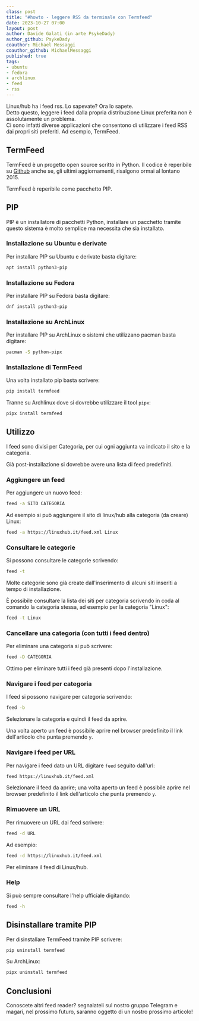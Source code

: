 ```yaml
---
class: post
title: "#howto - leggere RSS da terminale con Termfeed"
date: 2023-10-27 07:00
layout: post
author: Davide Galati (in arte PsykeDady)
author_github: PsykeDady
coauthor: Michael Messaggi 
coauthor_github: MichaelMessaggi
published: true
tags:
- ubuntu
- fedora
- archlinux
- feed
- rss
---
```


Linux/hub ha i feed rss. Lo sapevate? Ora lo sapete.  
Detto questo, leggere i feed dalla propria distribuzione Linux preferita non è assolutamente un problema.  
Ci sono infatti diverse applicazioni che consentono di utilizzare i feed RSS dai propri siti preferiti.
Ad esempio, TermFeed.

## TermFeed

TermFeed è un progetto open source scritto in Python. Il codice è reperibile su [Github](https://github.com/iamaziz/TermFeed) anche se, gli ultimi aggiornamenti, risalgono ormai al lontano 2015.

TermFeed è reperibile come pacchetto PIP.

## PIP

PIP è un installatore di pacchetti Python, installare un pacchetto tramite questo sistema è molto semplice ma necessita che sia installato.

### Installazione su Ubuntu e derivate

Per installare PIP su Ubuntu e derivate basta digitare:

```bash
apt install python3-pip
```

### Installazione su Fedora

Per installare PIP su Fedora basta digitare:

```bash
dnf install python3-pip
```

### Installazione su ArchLinux

Per installare PIP su ArchLinux o sistemi che utilizzano pacman basta digitare: 

```bash
pacman -S python-pipx
```

### Installazione di TermFeed

Una volta installato pip basta scrivere: 

```bash
pip install termfeed
```

Tranne su Archlinux dove si dovrebbe utilizzare il tool `pipx`:

```bash
pipx install termfeed
```

## Utilizzo

I feed sono divisi per Categoria, per cui ogni aggiunta va indicato il sito e la categoria.

Già post-installazione si dovrebbe avere una lista di feed predefiniti.

### Aggiungere un feed

Per aggiungere un nuovo feed:

```bash
feed -a SITO CATEGORIA
```

Ad esempio si può aggiungere il sito di linux/hub alla categoria (da creare) Linux:

```bash
feed -a https://linuxhub.it/feed.xml Linux
```

### Consultare le categorie

Si possono consultare le categorie scrivendo:

```bash
feed -t
```

Molte categorie sono già create dall'inserimento di alcuni siti inseriti a tempo di installazione.

È possibile consultare la lista dei siti per categoria scrivendo in coda al comando la categoria stessa, ad esempio per la categoria "Linux":

```bash
feed -t Linux
```

### Cancellare una categoria (con tutti i feed dentro)

Per eliminare una categoria si può scrivere: 

```bash
feed -D CATEGORIA
```

Ottimo per eliminare tutti i feed già presenti dopo l'installazione.

### Navigare i feed per categoria

I feed si possono navigare per categoria scrivendo:

```bash
feed -b
```

Selezionare la categoria e quindi il feed da aprire.

Una volta aperto un feed è possibile aprire nel browser predefinito il link dell'articolo che punta premendo `y`.

### Navigare i feed per URL

Per navigare i feed dato un URL digitare `feed` seguito dall'url:

```bash
feed https://linuxhub.it/feed.xml
```

Selezionare il feed da aprire; una volta aperto un feed è possibile aprire nel browser predefinito il link dell'articolo che punta premendo `y`.

### Rimuovere un URL

Per rimuovere un URL dai feed scrivere:

```bash
feed -d URL
```

Ad esempio:

```bash
feed -d https://linuxhub.it/feed.xml
```

Per eliminare il feed di Linux/hub.

### Help

Si può sempre consultare l'help ufficiale digitando: 

```bash
feed -h
```

## Disinstallare tramite PIP

Per disinstallare TermFeed tramite PIP scrivere: 

```bash
pip uninstall termfeed
```

Su ArchLinux:

```bash
pipx uninstall termfeed
```

## Conclusioni

Conoscete altri feed reader? segnalateli sul nostro gruppo Telegram e magari, nel prossimo futuro, saranno oggetto di un nostro prossimo articolo!
